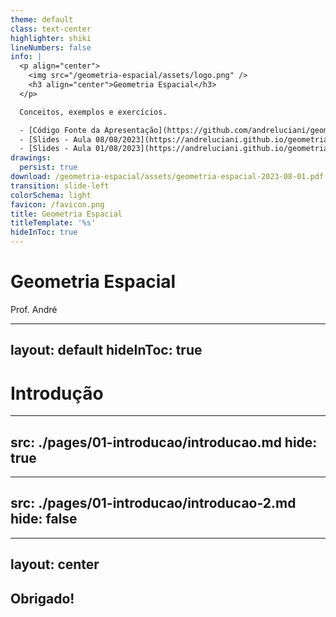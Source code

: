 ```yaml
---
theme: default
class: text-center
highlighter: shiki
lineNumbers: false
info: |
  <p align="center">
    <img src="/geometria-espacial/assets/logo.png" />
    <h3 align="center">Geometria Espacial</h3>
  </p>

  Conceitos, exemplos e exercícios.

  - [Código Fonte da Apresentação](https://github.com/andreluciani/geometria-espacial)
  - [Slides - Aula 08/08/2023](https://andreluciani.github.io/geometria-espacial/assets/geometria-espacial-2023-08-08.pdf)
  - [Slides - Aula 01/08/2023](https://andreluciani.github.io/geometria-espacial/assets/geometria-espacial-2023-08-01.pdf)
drawings:
  persist: true
download: /geometria-espacial/assets/geometria-espacial-2023-08-01.pdf
transition: slide-left
colorSchema: light
favicon: /favicon.png
title: Geometria Espacial
titleTemplate: '%s'
hideInToc: true
---
```


<DrauuConfig/>
<Logo />

# Geometria Espacial

Prof. André

<div class="abs-br m-6 flex gap-2">
  <a href="https://github.com/andreluciani/geometria-espacial" target="_blank" alt="Código Fonte (GitHub)"
    class="text-xl slidev-icon-btn opacity-50 !border-none !hover:text-white">
    <carbon-logo-github />
  </a>
  <a href="https://andreluciani.github.io/geometria-espacial/" target="_blank" alt="GitHub"
    class="text-xl slidev-icon-btn opacity-50 !border-none !hover:text-white">
    <octicon-link-16 />
  </a>
  <a href="/geometria-espacial/assets/geometria-espacial-2023-08-01.pdf" target="_blank" alt="PDF"
    class="text-xl slidev-icon-btn opacity-50 !border-none !hover:text-white">
    <fa6-solid:file-pdf />
  </a>
</div>

---
layout: default
hideInToc: true
---

# Introdução

<Toc maxDepth="1"></Toc>

---
src: ./pages/01-introducao/introducao.md
hide: true
---

---
src: ./pages/01-introducao/introducao-2.md
hide: false
---

---
layout: center
---

## Obrigado!